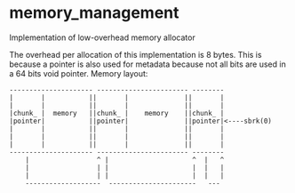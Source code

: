 # memory_management
Implementation of low-overhead memory allocator

The overhead per allocation of this implementation is 8 bytes. This is because a pointer is also used for metadata because not all bits are used in a 64 bits void pointer.
Memory layout:
```
--------------------- ----------------------- --------
|       |           ||       |              ||       |
|       |           ||       |              ||       |
|chunk_ |  memory   ||chunk_ |    memory    ||chunk_ |
|pointer|           ||pointer|              ||pointer|<----sbrk(0)
|       |           ||       |              ||       |
|       |           ||       |              ||       |
|       |           ||       |              ||       |
--------------------- ----------------------- --------              
    |                 ^ |                     ^  |   ^
    |                 | |                     |  |   |
    |                 | |                     |  |   |
    -------------------  ----------------------   ---

